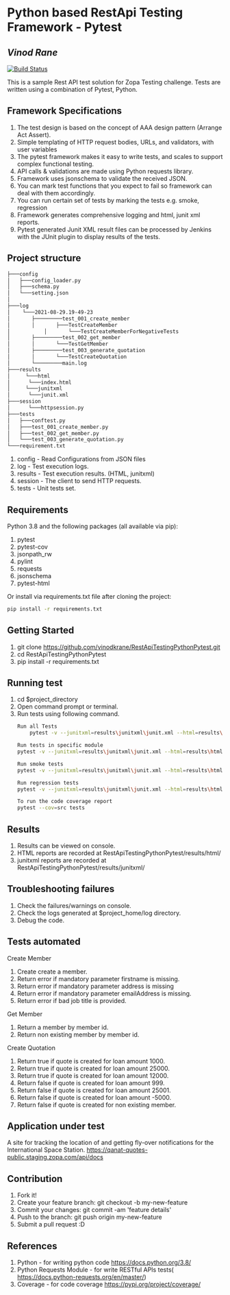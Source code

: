 # Python based RestApi Testing Framework - Pytest
## _Vinod Rane_

[![Build Status](https://travis-ci.org/joemccann/dillinger.svg?branch=master)](https://travis-ci.org/joemccann/dillinger)

This is a sample Rest API test solution for Zopa Testing challenge. Tests are written using a combination of Pytest, Python.

## Framework Specifications
1. The test design is based on the concept of AAA design pattern (Arrange Act Assert).
2. Simple templating of HTTP request bodies, URLs, and validators, with user variables
2. The pytest framework makes it easy to write tests, and scales to support complex functional testing.
3. API calls & validations are made using Python requests library.
4. Framework uses jsonschema to validate the received JSON.
5. You can mark test functions that you expect to fail so framework can deal with them accordingly.
6. You can run certain set of tests by marking the tests e.g. smoke, regression
7. Framework generates comprehensive logging and html, junit xml reports.  
8. Pytest generated Junit XML result files can be processed by Jenkins with the JUnit plugin to display results of the tests.

## Project structure

```sh
├───config
│   ├───config_loader.py
│   ├───schema.py 
│   └───setting.json
│
├───log
│    └───2021-08-29.19-49-23
│		├─────────test_001_create_member
│		│		├───TestCreateMember
│   		│		└───TestCreateMemberForNegativeTests				
│		├─────────test_002_get_member
│		│		└───TestGetMember
│		├─────────test_003_generate_quotation
│		│		└───TestCreateQuotation
│		└─────────main.log
├───results
│     └───html 
│	   └───index.html
│     └───junitxml
│	   └───junit.xml
├───session
│      └───httpsession.py
├───tests
│   ├───conftest.py
│   ├───test_001_create_member.py  
│   ├───test_002_get_member.py       
│   └───test_003_generate_quotation.py
└───requirement.txt			  
```

1. config - Read Configurations from JSON files
2. log - Test execution logs.
3. results - Test execution results. (HTML, junitxml)
4. session - The client to send HTTP requests.
5. tests - Unit tests set.

## Requirements
Python 3.8 and the following packages (all available via pip):
1. pytest
2. pytest-cov
3. jsonpath_rw
4. pylint
5. requests
6. jsonschema
7. pytest-html

Or install via requirements.txt file after cloning the project:
```sh
pip install -r requirements.txt
```

## Getting Started
1. git clone https://github.com/vinodkrane/RestApiTestingPythonPytest.git
2. cd RestApiTestingPythonPytest
3. pip install -r requirements.txt

## Running test
1. cd $project_directory
2. Open command prompt or terminal.
3. Run tests using following command.
    ```sh
	Run all Tests
        pytest -v --junitxml=results\junitxml\junit.xml --html=results\html\report.html
	
	Run tests in specific module
	pytest -v --junitxml=results\junitxml\junit.xml --html=results\html\report.html tests/test_001_create_member.py
	
	Run smoke tests
	pytest -v --junitxml=results\junitxml\junit.xml --html=results\html\report.html -m smoke
	
	Run regression tests
	pytest -v --junitxml=results\junitxml\junit.xml --html=results\html\report.html -m regression
	
	To run the code coverage report
	pytest --cov=src tests
    ```

## Results
1. Results can be viewed on console.
2. HTML reports are recorded at RestApiTestingPythonPytest/results/html/
3. junitxml reports are recorded at RestApiTestingPythonPytest/results/junitxml/

## Troubleshooting failures
1. Check the failures/warnings on console.
2. Check the logs generated at $project_home/log directory.
3. Debug the code.

## Tests automated
Create Member
1. Create create a member.
2. Return error if mandatory parameter firstname is missing.
3. Return error if mandatory parameter address is missing
4. Return error if mandatory parameter emailAddress is missing.
5. Return error if bad job title is provided.

Get Member
1. Return a member by member id.
2. Return non existing member by member id.

Create Quotation
1. Return true if quote is created for loan amount 1000.
2. Return true if quote is created for loan amount 25000.
3. Return true if quote is created for loan amount 12000.
4. Return false if quote is created for loan amount 999.
5. Return false if quote is created for loan amount 25001.
6. Return false if quote is created for loan amount -5000.
7. Return false if quote is created for non existing member.

## Application under test
A site for tracking the location of and getting fly-over notifications for the International Space Station.
https://qanat-quotes-public.staging.zopa.com/api/docs

## Contribution
1. Fork it!
2. Create your feature branch: git checkout -b my-new-feature
3. Commit your changes: git commit -am 'feature details'
4. Push to the branch: git push origin my-new-feature
5. Submit a pull request :D

## References
1. Python - for writing python code https://docs.python.org/3.8/
2. Python Requests Module - for write RESTful APIs tests( https://docs.python-requests.org/en/master/)
3. Coverage - for code coverage https://pypi.org/project/coverage/
